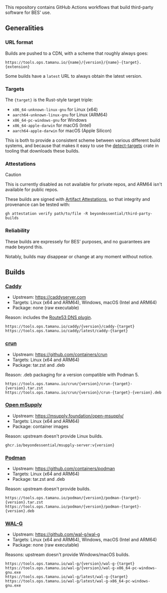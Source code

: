 This repository contains GitHub Actions workflows that build third-party software for BES' use.

## Generalities

### URL format

Builds are pushed to a CDN, with a scheme that roughly always goes:

```
https://tools.ops.tamanu.io/{name}/{version}/{name}-{target}.{extension}
```

Some builds have a `latest` URL to always obtain the latest version.

### Targets

The `{target}` is the Rust-style target triple:

- `x86_64-unknown-linux-gnu` for Linux (x64)
- `aarch64-unknown-linux-gnu` for Linux (ARM64)
- `x86_64-pc-windows-gnu` for Windows
- `x86_64-apple-darwin` for macOS (Intel)
- `aarch64-apple-darwin` for macOS (Apple Silicon)

This is both to provide a consistent scheme between various different build systems, and because that makes it easy to use the [detect-targets](http://docs.rs/detect-targets) crate in tooling that downloads these builds.

### Attestations

> [!CAUTION]
> This is currently disabled as not available for private repos, and ARM64 isn't available for public repos.

These builds are signed with [Artifact Attestations](https://docs.github.com/en/actions/security-guides/using-artifact-attestations-to-establish-provenance-for-builds), so that integrity and provenance can be tested with:

```console
gh attestation verify path/to/file -R beyondessential/third-party-builds
```

### Reliability

These builds are expressely for BES' purposes, and no guarantees are made beyond this.

Notably, builds may disappear or change at any moment without notice.

## Builds

### [Caddy](./.github/workflows/caddy.yml)

- Upstream: <https://caddyserver.com>
- Targets: Linux (x64 and ARM64), Windows, macOS (Intel and ARM64)
- Package: none (raw executable)

Reason: includes the [Route53 DNS plugin](https://github.com/caddy-dns/route53).

```
https://tools.ops.tamanu.io/caddy/{version}/caddy-{target}
https://tools.ops.tamanu.io/caddy/latest/caddy-{target}
```

### [crun](./.github/workflows/crun.yml)

- Upstream: <https://github.com/containers/crun>
- Targets: Linux (x64 and ARM64)
- Package: tar.zst and .deb

Reason: .deb packaging for a version compatible with Podman 5.

```
https://tools.ops.tamanu.io/crun/{version}/crun-{target}-{version}.tar.zst
https://tools.ops.tamanu.io/crun/{version}/crun-{target}-{version}.deb
```

### [Open mSupply](./.github/workflows/msupply.yml)

- Upstream: <https://msupply.foundation/open-msupply/>
- Targets: Linux (x64 and ARM64)
- Package: container images

Reason: upstream doesn't provide Linux builds.

```
ghcr.io/beyondessential/msupply-server:v{version}
```

### [Podman](./.github/workflows/podman.yml)

- Upstream: <https://github.com/containers/podman>
- Targets: Linux (x64 and ARM64)
- Package: tar.zst and .deb

Reason: upstream doesn't provide builds.

```
https://tools.ops.tamanu.io/podman/{version}/podman-{target}-{version}.tar.zst
https://tools.ops.tamanu.io/podman/{version}/podman-{target}-{version}.deb
```

### [WAL-G](./.github/workflows/wal-g.yml)

- Upstream: <https://github.com/wal-g/wal-g>
- Targets: Linux (x64 and ARM64), Windows, macOS (Intel and ARM64)
- Package: none (raw executable)

Reasons: upstream doesn't provide Windows/macOS builds.

```
https://tools.ops.tamanu.io/wal-g/{version}/wal-g-{target}
https://tools.ops.tamanu.io/wal-g/{version}/wal-g-x86_64-pc-windows-gnu.exe
https://tools.ops.tamanu.io/wal-g/latest/wal-g-{target}
https://tools.ops.tamanu.io/wal-g/latest/wal-g-x86_64-pc-windows-gnu.exe
```

